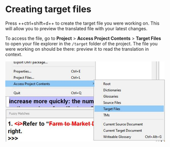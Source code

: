 # Creating target files

Press ++ctrl+shift+d++ to create the target file you were working on. This will allow you to preview the translated file with your latest changes.

To access the file, go to **Project** > **Access Project Contents** > **Target Files** to open your file explorer in the `/target` folder of the project. The file you were working on should be there: preview it to read the translation in context.

![](../_assets/img/28_target_files.jpg)
<!-- @todo: update screenshot with standard font size -->